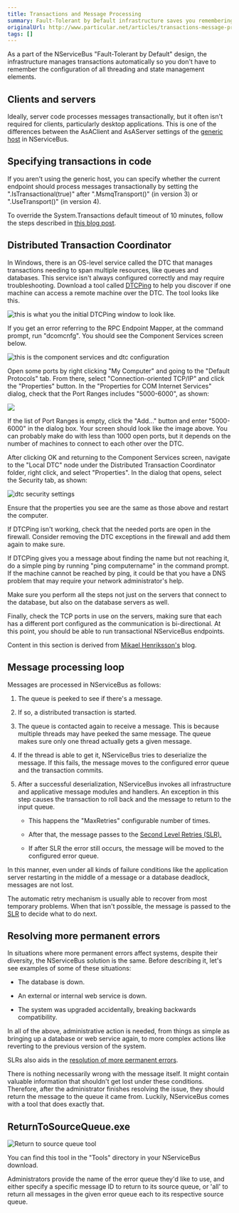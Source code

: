 ```yaml
---
title: Transactions and Message Processing
summary: Fault-Tolerant by Default infrastructure saves you remembering the configuration of threading and state management elements.
originalUrl: http://www.particular.net/articles/transactions-message-processing
tags: []
---
```


As a part of the NServiceBus "Fault-Tolerant by Default" design, the infrastructure manages transactions automatically so you don't have to remember the configuration of all threading and state management elements.

Clients and servers
-------------------

Ideally, server code processes messages transactionally, but it often isn't required for clients, particularly desktop applications. This is one of the differences between the AsAClient and AsAServer settings of the [generic host](the-nservicebus-host.md) in NServiceBus.

Specifying transactions in code
-------------------------------

If you aren't using the generic host, you can specify whether the current endpoint should process messages transactionally by setting the
".IsTransactional(true)" after ".MsmqTransport()" (in version 3) or
".UseTransport<msmq>()" (in version 4).

To override the System.Transactions default timeout of 10 minutes, follow the steps described in [this blog post](http://blogs.msdn.com/ajit/archive/2008/06/18/override-the-system-transactions-default-timeout-of-10-minutes-in-the-code.aspx).

Distributed Transaction Coordinator
-----------------------------------

In Windows, there is an OS-level service called the DTC that manages transactions needing to span multiple resources, like queues and databases. This service isn't always configured correctly and may require troubleshooting. Download a tool called
[DTCPing](http://www.microsoft.com/en-us/download/details.aspx?id=2868) to help you discover if one machine can access a remote machine over the DTC. The tool looks like this.

![this is what you the initial DTCPing window to look like.](DTCPing.png "this is what you the initial DTCPing window to look like.")

If you get an error referring to the RPC Endpoint Mapper, at the command prompt, run "dcomcnfg". You should see the Component Services screen below.

![this is the component services and dtc configuration](dtc_dcomcnfg_1.png "this is the component services and dtc configuration")

Open some ports by right clicking "My Computer" and going to the
"Default Protocols" tab. From there, select "Connection-oriented TCP/IP" and click the "Properties" button. In the "Properties for COM Internet Services" dialog, check that the Port Ranges includes "5000-6000", as shown:

![](dtc_dcomcnfg_2.png)

If the list of Port Ranges is empty, click the "Add..." button and enter
"5000-6000" in the dialog box. Your screen should look like the image above. You can probably make do with less than 1000 open ports, but it depends on the number of machines to connect to each other over the DTC.

After clicking OK and returning to the Component Services screen, navigate to the "Local DTC" node under the Distributed Transaction Coordinator folder, right click, and select "Properties". In the dialog that opens, select the Security tab, as shown:

![dtc security settings](dtc_dcomcnfg_3.png "dtc security settings")

Ensure that the properties you see are the same as those above and restart the computer.

If DTCPing isn't working, check that the needed ports are open in the firewall. Consider removing the DTC exceptions in the firewall and add them again to make sure.

If DTCPing gives you a message about finding the name but not reaching it, do a simple ping by running "ping computername" in the command prompt. If the machine cannot be reached by ping, it could be that you have a DNS problem that may require your network administrator's help.

Make sure you perform all the steps not just on the servers that connect to the database, but also on the database servers as well.

Finally, check the TCP ports in use on the servers, making sure that each has a different port configured as the communication is bi-directional. At this point, you should be able to run transactional NServiceBus endpoints.

Content in this section is derived from [Mikael Henriksson's](http://blog.mhenrixon.se/conquering-nservicebus-part-5-troubleshooting-dtc/) blog.

Message processing loop
-----------------------

Messages are processed in NServiceBus as follows:

1.  The queue is peeked to see if there's a message.

2.  If so, a distributed transaction is started.

3.  The queue is contacted again to receive a message. This is because
    multiple threads may have peeked the same message. The queue makes
    sure only one thread actually gets a given message.

4.  If the thread is able to get it, NServiceBus tries to deserialize
    the message. If this fails, the message moves to the configured
    error queue and the transaction commits.

5.  After a successful deserialization, NServiceBus invokes all
    infrastructure and applicative message modules and handlers. An
    exception in this step causes the transaction to roll back and the
    message to return to the input queue.

    -   This happens the "MaxRetries" configurable number of times.

    -   After that, the message passes to the [Second Level Retries
        (SLR).](second-level-retries.md)

    -   If after SLR the error still occurs, the message will be moved
        to the configured error queue.

In this manner, even under all kinds of failure conditions like the application server restarting in the middle of a message or a database deadlock, messages are not lost.

The automatic retry mechanism is usually able to recover from most temporary problems. When that isn't possible, the message is passed to the [SLR](second-level-retries.md) to decide what to do next.

Resolving more permanent errors
-------------------------------

In situations where more permanent errors affect systems, despite their diversity, the NServiceBus solution is the same. Before describing it, let's see examples of some of these situations:

-   The database is down.

-   An external or internal web service is down.

-   The system was upgraded accidentally, breaking backwards
    compatibility.

In all of the above, administrative action is needed, from things as simple as bringing up a database or web service again, to more complex actions like reverting to the previous version of the system.

SLRs also aids in the [resolution of more permanent errors](second-level-retries.md).

There is nothing necessarily wrong with the message itself. It might contain valuable information that shouldn't get lost under these conditions. Therefore, after the administrator finishes resolving the issue, they should return the message to the queue it came from. Luckily, NServiceBus comes with a tool that does exactly that.

ReturnToSourceQueue.exe
-----------------------

![Return to source queue tool](ReturnToSourceQueue.png "Return to source queue tool")

You can find this tool in the "Tools" directory in your NServiceBus download.

Administrators provide the name of the error queue they'd like to use, and either specify a specific message ID to return to its source queue, or 'all' to return all messages in the given error queue each to its respective source queue.

